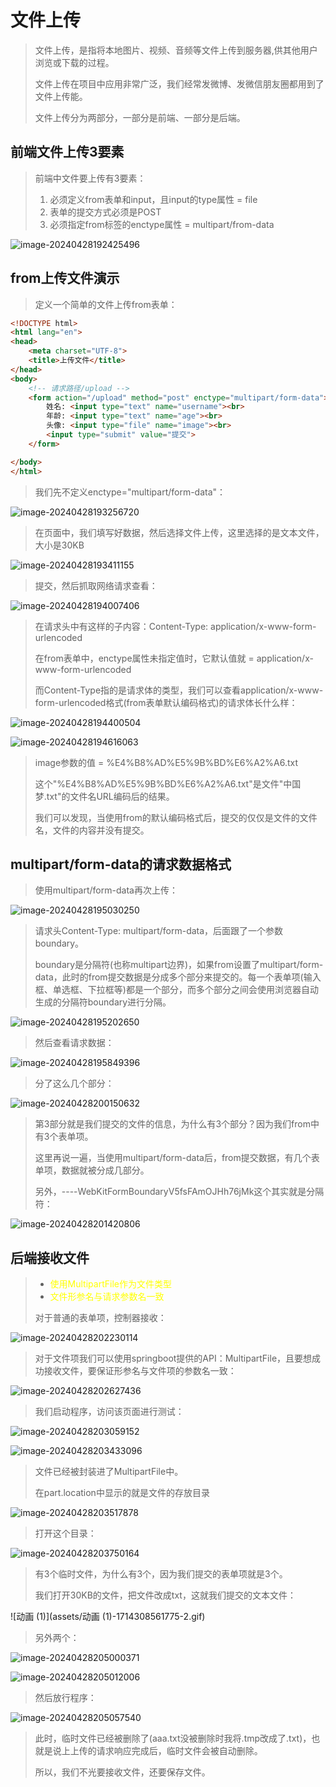 # 文件上传

> 文件上传，是指将本地图片、视频、音频等文件上传到服务器,供其他用户浏览或下载的过程。
>
> 文件上传在项目中应用非常广泛，我们经常发微博、发微信朋友圈都用到了文件上传能。
>
> 文件上传分为两部分，一部分是前端、一部分是后端。



## 前端文件上传3要素

> 前端中文件要上传有3要素：
>
> 1. 必须定义from表单和input，且input的type属性 = file
> 2. 表单的提交方式必须是POST
> 3. 必须指定from标签的enctype属性 = multipart/from-data

![image-20240428192425496](assets/image-20240428192425496.png)



## from上传文件演示

> 定义一个简单的文件上传from表单：

```html
<!DOCTYPE html>
<html lang="en">
<head>
    <meta charset="UTF-8">
    <title>上传文件</title>
</head>
<body>
	<!-- 请求路径/upload -->
    <form action="/upload" method="post" enctype="multipart/form-data">
        姓名: <input type="text" name="username"><br>
        年龄: <input type="text" name="age"><br>
        头像: <input type="file" name="image"><br>
        <input type="submit" value="提交">
    </form>

</body>
</html>
```

> 我们先不定义enctype="multipart/form-data"：

![image-20240428193256720](assets/image-20240428193256720.png)

> 在页面中，我们填写好数据，然后选择文件上传，这里选择的是文本文件，大小是30KB

![image-20240428193411155](assets/image-20240428193411155.png)

> 提交，然后抓取网络请求查看：

![image-20240428194007406](assets/image-20240428194007406.png)

> 在请求头中有这样的子内容：Content-Type: application/x-www-form-urlencoded
>
> 在from表单中，enctype属性未指定值时，它默认值就 = application/x-www-form-urlencoded
>
> 而Content-Type指的是请求体的类型，我们可以查看application/x-www-form-urlencoded格式(from表单默认编码格式)的请求体长什么样：

![image-20240428194400504](assets/image-20240428194400504.png)

![image-20240428194616063](assets/image-20240428194616063.png)

> image参数的值 = %E4%B8%AD%E5%9B%BD%E6%A2%A6.txt
>
> 这个"%E4%B8%AD%E5%9B%BD%E6%A2%A6.txt"是文件"中国梦.txt"的文件名URL编码后的结果。
>
> 我们可以发现，当使用from的默认编码格式后，提交的仅仅是文件的文件名，文件的内容并没有提交。



## multipart/form-data的请求数据格式

> 使用multipart/form-data再次上传：

![image-20240428195030250](assets/image-20240428195030250.png)

> 请求头Content-Type: multipart/form-data，后面跟了一个参数boundary。
>
> boundary是分隔符(也称multipart边界)，如果from设置了multipart/form-data，此时的from提交数据是分成多个部分来提交的。每一个表单项(输入框、单选框、下拉框等)都是一个部分，而多个部分之间会使用浏览器自动生成的分隔符boundary进行分隔。

![image-20240428195202650](assets/image-20240428195202650.png)

> 然后查看请求数据：

![image-20240428195849396](assets/image-20240428195849396.png)

> 分了这么几个部分：

![image-20240428200150632](assets/image-20240428200150632.png)

> 第3部分就是我们提交的文件的信息，为什么有3个部分？因为我们from中有3个表单项。
>
> 这里再说一遍，当使用multipart/form-data后，from提交数据，有几个表单项，数据就被分成几部分。
>
> 另外，----WebKitFormBoundaryV5fsFAmOJHh76jMk这个其实就是分隔符：

![image-20240428201420806](assets/image-20240428201420806.png)



## 后端接收文件

> - <font color='yellow'>使用MultipartFile作为文件类型</font>
> - <font color='yellow'>文件形参名与请求参数名一致</font>
>
> 对于普通的表单项，控制器接收：

![image-20240428202230114](assets/image-20240428202230114.png)

> 对于文件项我们可以使用springboot提供的API：MultipartFile，且要想成功接收文件，要保证形参名与文件项的参数名一致：

![image-20240428202627436](assets/image-20240428202627436.png)

> 我们启动程序，访问该页面进行测试：

![image-20240428203059152](assets/image-20240428203059152.png)

![image-20240428203433096](assets/image-20240428203433096.png)

> 文件已经被封装进了MultipartFile中。
>
> 在part.location中显示的就是文件的存放目录

![image-20240428203517878](assets/image-20240428203517878.png)

> 打开这个目录：

![image-20240428203750164](assets/image-20240428203750164.png)

> 有3个临时文件，为什么有3个，因为我们提交的表单项就是3个。
>
> 我们打开30KB的文件，把文件改成txt，这就我们提交的文本文件：

![动画 (1)](assets/动画 (1)-1714308561775-2.gif)

> 另外两个：

![image-20240428205000371](assets/image-20240428205000371.png)

![image-20240428205012006](assets/image-20240428205012006.png)

> 然后放行程序：

![image-20240428205057540](assets/image-20240428205057540.png)

> 此时，临时文件已经被删除了(aaa.txt没被删除时我将.tmp改成了.txt)，也就是说上上传的请求响应完成后，临时文件会被自动删除。
>
> 所以，我们不光要接收文件，还要保存文件。